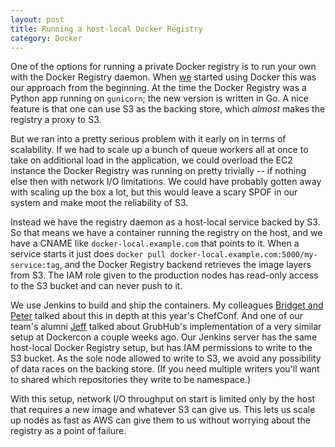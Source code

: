 ```yaml
---
layout: post
title: Running a host-local Docker Registry
category: Docker
---
```


One of the options for running a private Docker registry is to run your own with the Docker Registry daemon. When [we](http://www.dramafever.com) started using Docker this was our approach from the beginning. At the time the Docker Registry was a Python app running on `gunicorn`; the new version is written in Go. A nice feature is that one can use S3 as the backing store, which *almost* makes the registry a proxy to S3.

But we ran into a pretty serious problem with it early on in terms of scalability. If we had to scale up a bunch of queue workers all at once to take on additional load in the application, we could overload the EC2 instance the Docker Registry was running on pretty trivially -- if nothing else then with network I/O limitations. We could have probably gotten away with scaling up the box a lot, but this would leave a scary SPOF in our system and make moot the reliability of S3.

Instead we have the registry daemon as a host-local service backed by S3. So that means we have a container running the registry on the host, and we have a CNAME like `docker-local.example.com` that points to it. When a service starts it just does `docker pull docker-local.example.com:5000/my-service:tag`, and the Docker Registry backend retrieves the image layers from S3. The IAM role given to the production nodes has read-only access to the S3 bucket and can never push to it.

We use Jenkins to build and ship the containers. My colleagues [Bridget and Peter](https://www.youtube.com/watch?v=8fcDZB-QMRA) talked about this in depth at this year's ChefConf. And one of our team's alumni [Jeff](https://www.youtube.com/watch?v=yU0QhhS-XzI) talked about GrubHub's implementation of a very similar setup at Dockercon a couple weeks ago. Our Jenkins server has the same host-local Docker Registry setup, but has IAM permissions to write to the S3 bucket. As the sole node allowed to write to S3, we avoid any possibility of data races on the backing store. (If you need multiple writers you'll want to shared which repositories they write to be namespace.)

With this setup, network I/O throughput on start is limited only by the host that requires a new image and whatever S3 can give us. This lets us scale up nodes as fast as AWS can give them to us without worrying about the registry as a point of failure.
